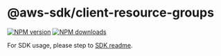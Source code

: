 # @aws-sdk/client-resource-groups

[![NPM version](https://img.shields.io/npm/v/@aws-sdk/client-resource-groups/beta.svg)](https://www.npmjs.com/package/@aws-sdk/client-resource-groups)
[![NPM downloads](https://img.shields.io/npm/dm/@aws-sdk/client-resource-groups.svg)](https://www.npmjs.com/package/@aws-sdk/client-resource-groups)

For SDK usage, please step to [SDK readme](https://github.com/aws/aws-sdk-js-v3).

